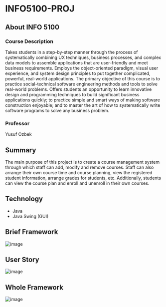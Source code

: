 # INFO5100-PROJ

## About INFO 5100
### Course Description
Takes students in a step-by-step manner through the process of systematically combining UX techniques, business processes, and complex data models to assemble applications that are user-friendly and meet business requirements. Employs the object-oriented paradigm, visual user experience, and system design principles to put together complicated, powerful, real-world applications. The primary objective of this course is to practice social-technical software engineering methods and tools to solve real-world problems. Offers students an opportunity to learn innovative design and programming techniques to build significant business applications quickly; to practice simple and smart ways of making software construction enjoyable; and to master the art of how to systematically write software programs to solve any business problem.

### Professor
Yusuf Ozbek

## Summary

The main purpose of this project is to create a course management system through which staff can add, modify and remove courses. Staff can also arrange their own course time and course planning, view the registered student information, arrange grades for students, etc. Additionally, students can view the course plan and enroll and unenroll in their own courses.

## Technology

* Java
* Java Swing (GUI)

## Brief Framework
<img alt="image" src="https://user-images.githubusercontent.com/110271091/194788679-befe5e72-6fbf-45d7-9d3c-63cfb828b7f7.png">

## User Story
<img alt="image" src="https://user-images.githubusercontent.com/110271091/194788700-3f36e711-1620-4c6e-8d23-bf5684b65eb9.png">

## Whole Framework
<img alt="image" src="https://user-images.githubusercontent.com/110271091/194788728-4931cf49-5523-4829-8b3f-1a9286352646.png">

